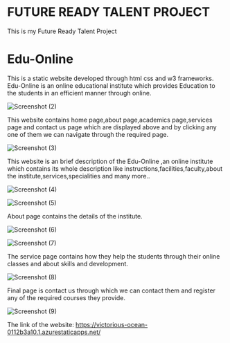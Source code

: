 <h1>FUTURE READY TALENT PROJECT</h1>
  This is my Future Ready Talent Project
 <h1>Edu-Online</h1>
 This is a static website developed through html css and w3 frameworks.
 Edu-Online is an online educational institute which provides Education to the students in an efficient manner through online.
 
![Screenshot (2)](https://user-images.githubusercontent.com/109727558/184637464-95ac0ef3-4bc5-4da3-a6a9-e8b0f1444082.png)

This website contains home page,about page,academics page,services page and contact us page which are displayed above and by clicking any one of them we can navigate through the required page.

![Screenshot (3)](https://user-images.githubusercontent.com/109727558/184638002-1af3ad2c-1347-4700-afa8-84c27ebb5391.png)

This website is an brief description of the Edu-Online ,an online institute which contains its whole description like instructions,facilities,faculty,about the institute,services,specialities and many more..

![Screenshot (4)](https://user-images.githubusercontent.com/109727558/184638996-329d690c-d847-4d31-84d3-77a7c0fe7aef.png)

![Screenshot (5)](https://user-images.githubusercontent.com/109727558/184639018-2bc34d54-a0a8-4b76-b87c-66b4b0afb713.png)

About page contains the details of the institute.


![Screenshot (6)](https://user-images.githubusercontent.com/109727558/184639526-20eaf671-a44e-44f1-9fb6-36e78a5062ab.png)


![Screenshot (7)](https://user-images.githubusercontent.com/109727558/184639669-95a8c7a6-bb7e-4d04-b4ef-19ea58af2c32.png)

The service page contains how they help the students through their online classes and about skills and development.


![Screenshot (8)](https://user-images.githubusercontent.com/109727558/184640278-a0d545cd-aa6e-41fc-b0f4-42d6c20b4027.png)

Final page is contact us through which we can contact them and  register any of the required courses they provide.


![Screenshot (9)](https://user-images.githubusercontent.com/109727558/184640557-8061c491-25a9-4592-aaed-ec078c5a92d9.png)

The link of the website:
https://victorious-ocean-0112b3a10.1.azurestaticapps.net/
